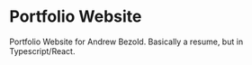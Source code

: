 # Portfolio Website

Portfolio Website for Andrew Bezold.  Basically a resume, but in Typescript/React.